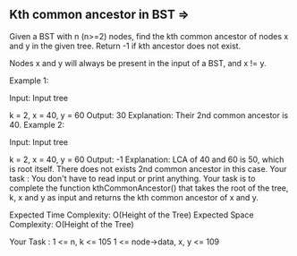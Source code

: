 Kth common ancestor in BST  =>
--------------------------


Given a BST with n (n>=2) nodes, find the kth common ancestor of nodes x and y in the given tree. Return -1 if kth ancestor does not exist.

Nodes x and y will always be present in the input of a BST, and x != y.

Example 1:

Input: 
Input tree

k = 2, x = 40, y = 60 
Output:
30
Explanation:
Their 2nd common ancestor is 40.
Example 2:

Input: 
Input tree

k = 2, x = 40, y = 60
Output:
-1
Explanation:
LCA of 40 and 60 is 50, which is root itself. There does not exists 2nd common ancestor in this case.
Your task :
You don't have to read input or print anything. Your task is to complete the function kthCommonAncestor() that takes the root of the tree, k, x and y as input and returns the kth common ancestor of x and y.
 
Expected Time Complexity: O(Height of the Tree)
Expected Space Complexity: O(Height of the Tree)
 
Your Task :
1 <= n, k <= 105
1 <= node->data, x, y <= 109
